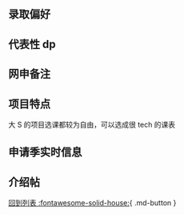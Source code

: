 ## 录取偏好

## 代表性 dp

## 网申备注

## 项目特点

大 S 的项目选课都较为自由，可以选成很 tech 的课表

## 申请季实时信息

## 介绍帖

[回到列表 :fontawesome-solid-house:](grade.md){ .md-button }
